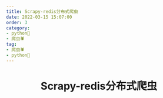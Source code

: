 ```yaml
---
title: Scrapy-redis分布式爬虫
date: 2022-03-15 15:07:00
order: 3
category:
- python🐍
- 爬虫🕷
tag:
- 爬虫🕷
- python🐍
---
```


<!-- more -->

<div align="center"><h1><strong> Scrapy-redis分布式爬虫</strong></h1></div>


